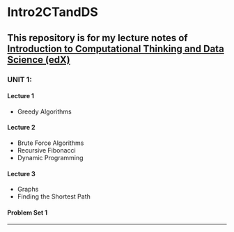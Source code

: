 # Intro2CTandDS

This repository is for my lecture notes of [Introduction to Computational Thinking and Data Science (edX)](https://www.edx.org/course/introduction-computational-thinking-data-mitx-6-00-2x-6)
---
### __UNIT 1:__
#### Lecture 1
- Greedy Algorithms

#### Lecture 2
- Brute Force Algorithms
- Recursive Fibonacci
- Dynamic Programming

#### Lecture 3
- Graphs
- Finding the Shortest Path

#### Problem Set 1
---
